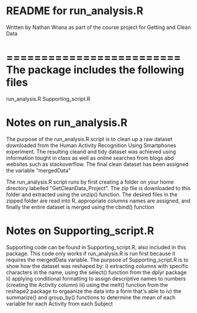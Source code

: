 README for run_analysis.R
==========================
Written by Nathan Wrana as part of the course project for Getting and Clean Data


=========================
The package includes the following files
==========================
run_analysis.R
Supporting_script.R


Notes on run_analysis.R
==========================
The purpose of the run_analysis.R script is to clean up a raw dataset downloaded from the Human Activity Recognition Using
Smartphones experiment. The resulting cleand and tidy dataset was achieved using information tought in class as well as online
searches from blogs abd websites such as stackoverflow. The final clean dataset has been assigned the variable "mergedData"

The run_analysis.R script runs by first creating a folder on your home directory labelled "GetCleanData_Project". The zip file is downloaded to this folder and extracted using the unzip() function. The desired files in the zipped folder are read into R,
appropriate columns names are assigned, and finally the entire dataset is merged using the cbind() function


Notes on Supporting_script.R
===========================
Supporting code can be found in Supporting_script.R, also included in this package. This code only works if run_analysis.R is run
first because it requires the mergedData variable. The purpsoe of Supporting_script.R is to show how the dataset was reshaped by:
i) extracting columns with specific characters in the name, using the select() function from the dplyr package
ii) applying conditional formatting to assign descriptive names to numbers (creating the Activity column)
iii) using the melt() function from the reshape2 package to orgaanize the data into a form that's able to
iv) the summarize() and group_by() functions to determine the mean of each variable for each Activity from each Subject
